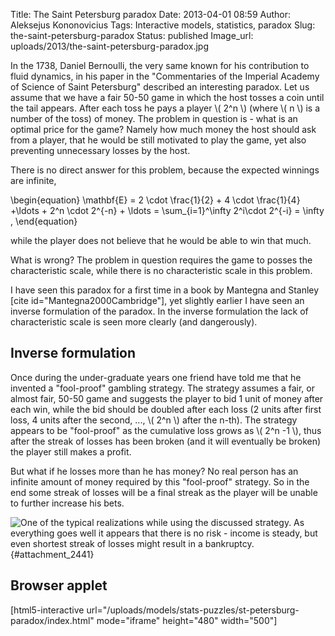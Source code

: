 Title: The Saint Petersburg paradox
Date: 2013-04-01 08:59
Author: Aleksejus Kononovicius
Tags: Interactive models, statistics, paradox
Slug: the-saint-petersburg-paradox
Status: published
Image_url: uploads/2013/the-saint-petersburg-paradox.jpg

In the
1738, Daniel Bernoulli, the very same known for his contribution to
fluid dynamics, in his paper in the "Commentaries of the Imperial
Academy of Science of Saint Petersburg" described an interesting
paradox. Let us assume that we have a fair 50-50 game in which the host
tosses a coin until the tail appears. After each toss he pays a player
\\\(  2^n  \\\) (where \\\(  n \\\) is a number of the toss) of
money. The problem in question is - what is an optimal price for the
game? Namely how much money the host should ask from a player, that he
would be still motivated to play the game, yet also preventing
unnecessary losses by the host.<!--more-->

There is no direct answer for this problem, because the expected
winnings are infinite,

\begin{equation}
 \mathbf{E} = 2 \cdot \frac{1}{2} + 4 \cdot \frac{1}{4} +\ldots + 2^n \cdot 2^{-n} + \ldots = \sum\_{i=1}^\infty 2^i\cdot 2^{-i} = \infty , 
\end{equation}

while the player does not believe that he would be able to win that
much.

What is wrong? The problem in question requires the game to posses the
characteristic scale, while there is no characteristic scale in this
problem.

I have seen this paradox for a first time in a book by Mantegna and
Stanley \[cite id="Mantegna2000Cambridge"\], yet slightly earlier I have
seen an inverse formulation of the paradox. In the inverse formulation
the lack of characteristic scale is seen more clearly (and dangerously).

Inverse formulation
-------------------

Once during the under-graduate years one friend have told me that he
invented a "fool-proof" gambling strategy. The strategy assumes a fair,
or almost fair, 50-50 game and suggests the player to bid 1 unit of
money after each win, while the bid should be doubled after each loss (2
units after first loss, 4 units after the second, ..., \\\(  2^n \\\) after the n-th). The strategy appears to be "fool-proof" as the
cumulative loss grows as \\\(  2^n -1  \\\), thus after the streak
of losses has been broken (and it will eventually be broken) the player
still makes a profit.

But what if he losses more than he has money? No real person has an
infinite amount of money required by this "fool-proof" strategy. So in
the end some streak of losses will be a final streak as the player will
be unable to further increase his bets.

![One of the typical realizations while using the discussed strategy. As
everything goes well it appears that there is no risk - income is steady,
but even shortest streak of losses might result in a
bankruptcy.]({static}/uploads/2013/the-saint-petersburg-paradox.jpg "One of the
tipical realizations while using the discussed strategy. As everything goes
well it appears that there is no risk - income is steady, but even shortest
streak of losses might result in a bankruptcy."){#attachment_2441} 

Browser applet
--------------

[html5-interactive
url="/uploads/models/stats-puzzles/st-petersburg-paradox/index.html"
mode="iframe" height="480" width="500"]
